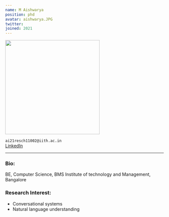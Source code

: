 ```yaml
---
name: M Aishwarya
position: phd
avatar: aishwarya.JPG
twitter: 
joined: 2021
---
```


<img width="300" src="{{site.baseurl}}/images/people/{{page.avatar}}" data-action="zoom">

<i class="fa fa-envelope-o"> </i> `ai21resch11002@iith.ac.in` <br>
<a href="https://www.linkedin.com/in/aishwaryamdm/"><i class="fa fa-linkedin" target=_blank></i> LinkedIn</a><br>
<hr>

### Bio:
BE, Computer Science, BMS Institute of technology and Management, Bangalore
### Research Interest:
<p style="text-align:justify">

* Conversational systems 
* Natural language understanding
</p>